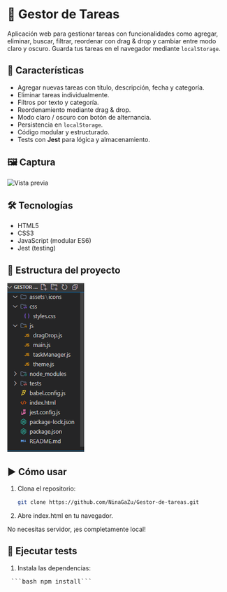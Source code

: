 # 📝 Gestor de Tareas

Aplicación web para gestionar tareas con funcionalidades como agregar, eliminar, buscar, filtrar, reordenar con drag & drop y cambiar entre modo claro y oscuro. Guarda tus tareas en el navegador mediante `localStorage`.

## 🚀 Características

- Agregar nuevas tareas con título, descripción, fecha y categoría.
- Eliminar tareas individualmente.
- Filtros por texto y categoría.
- Reordenamiento mediante drag & drop.
- Modo claro / oscuro con botón de alternancia.
- Persistencia en `localStorage`.
- Código modular y estructurado.
- Tests con **Jest** para lógica y almacenamiento.

## 🖼️ Captura

![Vista previa](./assets/icons/preview.png) <!-- reemplaza con la ruta correcta a tu captura -->

## 🛠️ Tecnologías

- HTML5
- CSS3
- JavaScript (modular ES6)
- Jest (testing)

## 📁 Estructura del proyecto

![Vista previa](./assets/icons/10.png)


## ▶️ Cómo usar

1. Clona el repositorio:
   ```bash
   git clone https://github.com/NinaGaZu/Gestor-de-tareas.git

2. Abre index.html en tu navegador.

No necesitas servidor, ¡es completamente local!

## 🧪 Ejecutar tests

1. Instala las dependencias:

<pre> ```bash npm install``` </pre>

